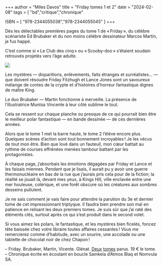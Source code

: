 +++
author = "Miles Davos"
title = "Friday tomes 1 et 2"
date = "2024-02-08"
tags = [
    "bd","critique","chronique"

ISBN = [
   "978-2344055038","978-2344055045" 
]
+++

Dès les délectables premières pages du tome 1 de « Friday », du célèbre scénariste Ed Brubaker et du non moins célèbre dessinateur Marcos Martin, je fus happé.

C’est comme si « Le Club des cinq » ou « Scooby-doo » s’étaient soudain retrouvés projetés vers l’âge adulte.

![](/images/friday-t1t2.jpeg)

Les mystères — disparitions, enlèvements, faits étranges et surréalistes… — que doivent résoudre Friday Fitzhugh et Lance Jones sont un savoureux mélange de contes de la crypte et d’histoires d’horreur fantastique dignes de maître King.

Le duo Brubaker — Martin fonctionne à merveille. La présence de l’illustratrice Muntsa Vincente à leur côté sublime le tout.

Cela se ressent sur chaque planche ou presque de ce qui pourrait bien être le meilleur polar fantastique — en bande dessinée — de ces dernières années.

Alors que le tome 1 met la barre haute, le tome 2 l’élève encore plus. Quelques scènes d’action sont tout bonnement incroyables ! Je les vécus de tout mon être. Bien que lové dans un fauteuil, mon cœur battait au rythme de courses effrénées menées tambour battant par les protagonistes.

À chaque page, j’absorbais les émotions dégagées par Friday et Lance et les faisais miennes. Pendant que je lisais, il aurait pu y avoir une guerre thermonucléaire en bas de la rue que j’aurais pris cela pour de la fiction; la réalité se jouait là, devant mes yeux, à Kings Hill, ville enclavée entre une mer houleuse, colérique, et une forêt obscure où les créatures aux sombres desseins pullulent.

Je ne sais comment je vais faire pour attendre la parution du 3e et dernier tome de cet impressionnant triptyque. Il faudra bien prendre son mal en patience en relisant les deux premiers tomes. Je suis sûr que j’ai raté des éléments clés, surtout après ce qui s’est produit dans le second volet.

Si vous aimez les polars, le fantastique, et les mystères bien ficelés, foncez tête baissée chez votre libraire toutes affaires cessantes ! Vous me remercierez comme d’habitude, avec un sourire, une accolade ou une tablette de chocolat noir de chez Chapon !

–
Friday. Brubaker, Martin, Vicente. Glénat. [Deux](https://www.glenat.com/hors-collection-glenat-bd/friday-tome-01-9782344055038) [tomes](-glenat-bd/friday-tome-02-9782344055045) parus. 19 € le tome.
–
Chronique écrite en écoutant en boucle Samkela d’Atmos Blaq et Nomvula SA.
